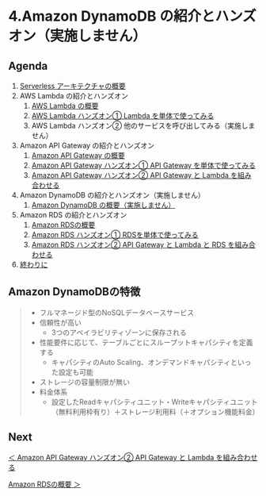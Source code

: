 # 4.Amazon DynamoDB の紹介とハンズオン（実施しません）

## Agenda

1. [Serverless アーキテクチャの概要](./01_serverless.md)
2. AWS Lambda の紹介とハンズオン
   1. [AWS Lambda の概要](./10_lambda.md)
   2. [AWS Lambda ハンズオン① Lambda を単体で使ってみる](./11_lambda_1.md)
   3. AWS Lambda ハンズオン② 他のサービスを呼び出してみる（実施しません）
3. Amazon API Gateway の紹介とハンズオン
   1. [Amazon API Gateway の概要](./20_apigateway.md)
   2. [Amazon API Gateway ハンズオン① API Gateway を単体で使ってみる](./21_apigateway_1.md)
   3. [Amazon API Gateway ハンズオン② API Gateway と Lambda を組み合わせる](./22_apigateway_2.md)
4. Amazon DynamoDB の紹介とハンズオン（実施しません）
   1. [Amazon DynamoDB の概要（実施しません）](./30_dynamodb.md)
5. Amazon RDS の紹介とハンズオン
   1. [Amazon RDSの概要](./40_rds.md)
   2. [Amazon RDS ハンズオン① RDSを単体で使ってみる](./41_rds_1.md)
   3. [Amazon RDS ハンズオン② API Gateway と Lambda と RDS を組み合わせる](./42_rds_2.md)
6. [終わりに](./99_end.md)



## Amazon DynamoDBの特徴

> * フルマネージド型のNoSQLデータベースサービス
> * 信頼性が高い
>   * 3つのアベイラビリティゾーンに保存される
> * 性能要件に応じて、テーブルごとにスループットキャパシティを定義する
>   * キャパシティのAuto Scaling、オンデマンドキャパシティといった設定も可能
> * ストレージの容量制限が無い
> * 料金体系
>   * 設定したReadキャパシティユニット・Writeキャパシティユニット（無料利用枠有り）＋ストレージ利用料（＋オプション機能料金）



## Next

[＜ Amazon API Gateway ハンズオン② API Gateway と Lambda を組み合わせる](./22_apigateway_2.md)

[Amazon RDSの概要 ＞](./40_rds.md)